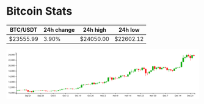 # Bitcoin Stats

BTC/USDT|24h change|24h high|24h low|
|---|---|---|---|
|$23555.99|3.90%|$24050.00|$22602.12|

<img src="./chart.svg">

